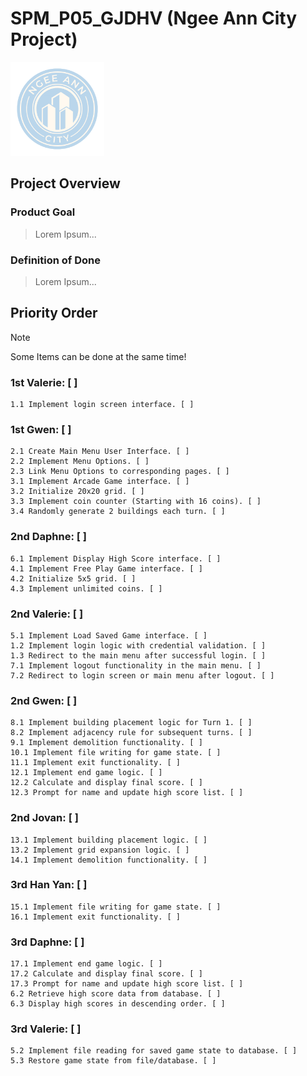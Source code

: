 # SPM_P05_GJDHV (Ngee Ann City Project)

<img src="assets/images/icon2.png" alt="drawing" width="150"/>

## Project Overview
### Product Goal 
> Lorem Ipsum...

### Definition of Done 
> Lorem Ipsum...

## Priority Order
> [!NOTE]
> Some Items can be done at the same time!

### 1st Valerie: [ ]
    1.1 Implement login screen interface. [ ]

### 1st Gwen: [ ]
    2.1 Create Main Menu User Interface. [ ]
    2.2 Implement Menu Options. [ ]
    2.3 Link Menu Options to corresponding pages. [ ]
    3.1 Implement Arcade Game interface. [ ]
    3.2 Initialize 20x20 grid. [ ]
    3.3 Implement coin counter (Starting with 16 coins). [ ]
    3.4 Randomly generate 2 buildings each turn. [ ]

### 2nd Daphne: [ ]
    6.1 Implement Display High Score interface. [ ]
    4.1 Implement Free Play Game interface. [ ]
    4.2 Initialize 5x5 grid. [ ]
    4.3 Implement unlimited coins. [ ]

### 2nd Valerie: [ ]
    5.1 Implement Load Saved Game interface. [ ]
    1.2 Implement login logic with credential validation. [ ] 
    1.3 Redirect to the main menu after successful login. [ ]
    7.1 Implement logout functionality in the main menu. [ ]
    7.2 Redirect to login screen or main menu after logout. [ ]

### 2nd Gwen: [ ]
    8.1 Implement building placement logic for Turn 1. [ ]
    8.2 Implement adjacency rule for subsequent turns. [ ]
    9.1 Implement demolition functionality. [ ]
    10.1 Implement file writing for game state. [ ]
    11.1 Implement exit functionality. [ ]
    12.1 Implement end game logic. [ ]
    12.2 Calculate and display final score. [ ]
    12.3 Prompt for name and update high score list. [ ]

### 2nd Jovan: [ ]
    13.1 Implement building placement logic. [ ]
    13.2 Implement grid expansion logic. [ ]
    14.1 Implement demolition functionality. [ ]

### 3rd Han Yan: [ ]
    15.1 Implement file writing for game state. [ ]
    16.1 Implement exit functionality. [ ]

### 3rd Daphne: [ ]
    17.1 Implement end game logic. [ ]
    17.2 Calculate and display final score. [ ]
    17.3 Prompt for name and update high score list. [ ]
    6.2 Retrieve high score data from database. [ ]
    6.3 Display high scores in descending order. [ ]

### 3rd Valerie: [ ]
    5.2 Implement file reading for saved game state to database. [ ]
    5.3 Restore game state from file/database. [ ]
